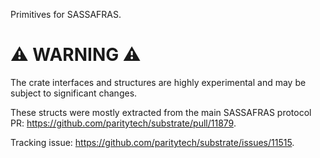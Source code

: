 Primitives for SASSAFRAS.

# ⚠️ WARNING ⚠️

The crate interfaces and structures are highly experimental and may be subject
to significant changes.

These structs were mostly extracted from the main SASSAFRAS protocol PR: https://github.com/paritytech/substrate/pull/11879.

Tracking issue: https://github.com/paritytech/substrate/issues/11515.
